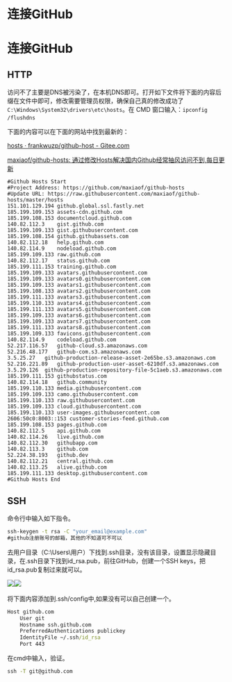 # 连接GitHub

# 连接GitHub

## HTTP

访问不了主要是DNS被污染了，在本机DNS即可。打开如下文件将下面的内容后缀在文件中即可，修改需要管理员权限，确保自己真的修改成功了`C:\Windows\System32\drivers\etc\hosts`​。在 CMD 窗口输入：`ipconfig /flushdns`​

下面的内容可以在下面的网站中找到最新的：

[hosts · frankwuzp/github-host - Gitee.com](https://gitee.com/frankwuzp/github-host/blob/main/hosts)

[maxiaof/github-hosts: 通过修改Hosts解决国内Github经常抽风访问不到,每日更新](https://github.com/maxiaof/github-hosts)

```shell
#Github Hosts Start
#Project Address: https://github.com/maxiaof/github-hosts
#Update URL: https://raw.githubusercontent.com/maxiaof/github-hosts/master/hosts
151.101.129.194	github.global.ssl.fastly.net
185.199.109.153	assets-cdn.github.com
185.199.108.153	documentcloud.github.com
140.82.112.3	gist.github.com
185.199.109.133	gist.githubusercontent.com
185.199.108.154	github.githubassets.com
140.82.112.18	help.github.com
140.82.114.9	nodeload.github.com
185.199.109.133	raw.github.com
140.82.112.17	status.github.com
185.199.111.153	training.github.com
185.199.109.133	avatars.githubusercontent.com
185.199.109.133	avatars0.githubusercontent.com
185.199.109.133	avatars1.githubusercontent.com
185.199.108.133	avatars2.githubusercontent.com
185.199.111.133	avatars3.githubusercontent.com
185.199.110.133	avatars4.githubusercontent.com
185.199.111.133	avatars5.githubusercontent.com
185.199.109.133	avatars6.githubusercontent.com
185.199.109.133	avatars7.githubusercontent.com
185.199.111.133	avatars8.githubusercontent.com
185.199.109.133	favicons.githubusercontent.com
140.82.114.9	codeload.github.com
52.217.116.57	github-cloud.s3.amazonaws.com
52.216.48.177	github-com.s3.amazonaws.com
3.5.25.27	github-production-release-asset-2e65be.s3.amazonaws.com
52.216.221.89	github-production-user-asset-6210df.s3.amazonaws.com
3.5.29.126	github-production-repository-file-5c1aeb.s3.amazonaws.com
185.199.111.153	githubstatus.com
140.82.114.18	github.community
185.199.110.133	media.githubusercontent.com
185.199.109.133	camo.githubusercontent.com
185.199.110.133	raw.githubusercontent.com
185.199.109.133	cloud.githubusercontent.com
185.199.110.133	user-images.githubusercontent.com
2606:50c0:8003::153	customer-stories-feed.github.com
185.199.108.153	pages.github.com
140.82.112.5	api.github.com
140.82.114.26	live.github.com
140.82.112.30	githubapp.com
140.82.113.3	github.com
52.224.38.193	github.dev
140.82.112.21	central.github.com
140.82.113.25	alive.github.com
185.199.111.133	desktop.githubusercontent.com
#Github Hosts End
```

## SSH

命令行中输入如下指令。

```cmd
ssh-keygen -t rsa -C "your_email@example.com"
#github注册账号的邮箱，其他的不知道可不可以
```

去用户目录（C:\\Users\\用户）下找到.ssh目录，没有该目录，设置显示隐藏目录，在.ssh目录下找到id_rsa.pub，前往GitHub，创建一个SSH keys，把id_rsa.pub复制过来就可以。

![](https://cdn.jsdelivr.net/gh/yinxiangkai/ImageBed@main/202403281530899.png)![](https://cdn.jsdelivr.net/gh/yinxiangkai/ImageBed@main/202403281530228.png)​

将下面内容添加到.ssh/config中,如果没有可以自己创建一个。

```cmd
Host github.com
    User git
    Hostname ssh.github.com
    PreferredAuthentications publickey
    IdentityFile ~/.ssh/id_rsa
    Port 443
```

在cmd中输入，验证。

```cmd
ssh -T git@github.com
```

‍

‍

